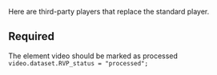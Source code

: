 Here are third-party players that replace the standard player.

## Required
The element video should be marked as processed `video.dataset.RVP_status = "processed";`
